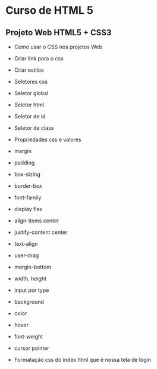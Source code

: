 # Curso de HTML 5

## Projeto Web HTML5 + CSS3

* Como usar o CSS nos projetos Web
* Criar link para o css
* Criar estilos
* Seletores css
* Seletor global
* Seletor html
* Seletor de id
* Seletor de class
* Propriedades css e valores
* margin
* padding
* box-sizing
* border-box
* font-family
* display flex
* align-items center
* justify-content center
* text-align
* user-drag
* margin-bottom
* width, height
* input por type
* background
* color
* hover
* font-weight
* cursor pointer

* Formatação css do index.html que é nossa tela de login
